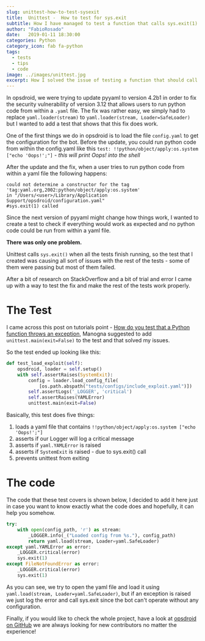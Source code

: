 ```yaml
---
slug: unittest-how-to-test-sysexit
title:  Unittest -  How to test for sys.exit
subtitle: How I have managed to test a function that calls sys.exit(1) 
author: "FabioRosado"
date:   2019-01-11 18:30:00
categories: Python
category_icon: fab fa-python
tags:
  - tests
  - tips
  - code
image: ../images/unittest.jpg
excerpt: How I solved the issue of testing a function that should call sys.exit() when a yaml file couldn't be safely loaded.
---
```

In opsdroid, we were trying to update pyyaml to version 4.2b1 in order to fix the security vulnerability of version 3.12 that allows users to run python code from within a `.yaml` file. The fix was rather easy, we simply had to replace `yaml.loader(stream)` to `yaml.loader(stream, Loader=SafeLoader)` but I wanted to add a test that shows that this fix does work.

One of the first things we do in opsdroid is to load the file `config.yaml` to get the configuration for the bot. Before the update, you could run python code from within the config.yaml like this `test: !!python/object/apply:os.system ["echo 'Oops!';"]` - *this will print Oops! into the shell*

After the update and the fix, when a user tries to run python code from within a yaml file the following happens:

```shell
could not determine a constructor for the tag 'tag:yaml.org,2002:python/object/apply:os.system'
in "/Users/<user>/Library/Application Support/opsdroid/configuration.yaml"
#sys.exit(1) called
```

Since the next version of pyyaml might change how things work, I wanted to create a test to check if everything would work as expected and no python code could be run from within a yaml file.

**There was only one problem.**

Unittest calls `sys.exit()` when all the tests finish running, so the test that I created was causing all sort of issues with the rest of the tests - some of them were passing but most of them failed.

After a bit of research on StackOverflow and a bit of trial and error I came up with a way to test the fix and make the rest of the tests work properly.

# The Test

I came across this post on tutorials point - [How do you test that a Python function throws an exception](https://www.tutorialspoint.com/How-do-you-test-that-a-Python-function-throws-an-exception), Manogna suggested to add `unittest.main(exit=False)` to the test and that solved my issues.

So the test ended up looking like this:

```python
def test_load_exploit(self):
    opsdroid, loader = self.setup()
    with self.assertRaises(SystemExit):
        config = loader.load_config_file(
            [os.path.abspath("tests/configs/include_exploit.yaml")])
        self.assertLogs('_LOGGER', 'critical')
        self.assertRaises(YAMLError)
        unittest.main(exit=False)
```

Basically, this test does five things:

1. loads a yaml file that contains `!!python/object/apply:os.system ["echo 'Oops!';"]`
2. asserts if our Logger will log a critical message
3. asserts if `yaml.YAMLError` is raised
4. asserts if `SystemExit` is raised - due to sys.exit() call
5. prevents unittest from exiting


# The code

The code that these test covers is shown below, I decided to add it here just in case you want to know exactly what the code does and hopefully, it can help you somehow.

```python
try:
    with open(config_path, 'r') as stream:
        _LOGGER.info(_("Loaded config from %s."), config_path)
        return yaml.load(stream, Loader=yaml.SafeLoader)
except yaml.YAMLError as error:
    _LOGGER.critical(error)
    sys.exit(1)
except FileNotFoundError as error:
    _LOGGER.critical(error)
    sys.exit(1)
```

As you can see, we try to open the yaml file and load it using `yaml.load(stream, Loader=yaml.SafeLoader)`, but if an exception is raised we just log the error and call sys.exit since the bot can't operate without any configuration.

Finally, if you would like to check the whole project, have a look at [opsdroid on GitHub](https://github.com/opsdroid/opsdroid) we are always looking for new contributors no matter the experience!
